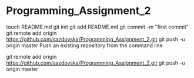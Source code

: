 Programming_Assignment_2
========================
touch README.md
git init
git add README.md
git commit -m "first commit"
git remote add origin https://github.com/sazdovska/Programming_Assignment_2.git
git push -u origin master
Push an existing repository from the command line

git remote add origin https://github.com/sazdovska/Programming_Assignment_2.git
git push -u origin master
